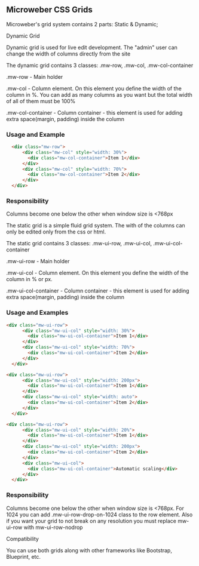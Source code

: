 ## Microweber CSS Grids

Microweber's grid system contains 2 parts: Static & Dynamic; 

Dynamic Grid

Dynamic grid is used for live edit development. The "admin" user can change the width of columns directly from the site
 
The dynamic grid contains 3 classes: .mw-row, .mw-col, .mw-col-container 

.mw-row - Main holder

.mw-col - Column element. On this element you define the width of the column in %. You can add as many columns as you want but the total width of all of them must be 100% 

.mw-col-container - Column container - this element is used for adding extra space(margin, padding) inside the column
 


### Usage and Example
```html
  <div class="mw-row">
      <div class="mw-col" style="width: 30%">
        <div class="mw-col-container">Item 1</div>
      </div>
      <div class="mw-col" style="width: 70%">
        <div class="mw-col-container">Item 2</div>
      </div>
  </div>
```
### Responsibility

Columns become one below the other when window size is <768px 

 
The static grid is a simple fluid grid system. The with of the columns can only be edited only from the css or html.

The static grid contains 3 classes: .mw-ui-row, .mw-ui-col, .mw-ui-col-container 

.mw-ui-row - Main holder

.mw-ui-col - Column element. On this element you define the width of the column in % or px. 

.mw-ui-col-container - Column container - this element is used for adding extra space(margin, padding) inside the column



### Usage and Examples
```html
<div class="mw-ui-row">
      <div class="mw-ui-col" style="width: 30%">
        <div class="mw-ui-col-container">Item 1</div>
      </div>
      <div class="mw-ui-col" style="width: 70%">
        <div class="mw-ui-col-container">Item 2</div>
      </div>
  </div>

<div class="mw-ui-row">
      <div class="mw-ui-col" style="width: 200px">
        <div class="mw-ui-col-container">Item 1</div>
      </div>
      <div class="mw-ui-col" style="width: auto">
        <div class="mw-ui-col-container">Item 2</div>
      </div>
  </div>

<div class="mw-ui-row">
      <div class="mw-ui-col" style="width: 20%">
        <div class="mw-ui-col-container">Item 1</div>
      </div>
      <div class="mw-ui-col" style="width: 200px">
        <div class="mw-ui-col-container">Item 2</div>
      </div>
      <div class="mw-ui-col">
        <div class="mw-ui-col-container">Automatic scaling</div>
      </div>
  </div>
```



### Responsibility

Columns become one below the other when window size is <768px. 
For 1024 you can add .mw-ui-row-drop-on-1024 class to the row element. 
Also if you want your grid to not break on any resolution you must replace mw-ui-row with mw-ui-row-nodrop 

Compatibility

You can use both grids along with other frameworks like Bootstrap, Blueprint, etc. 

